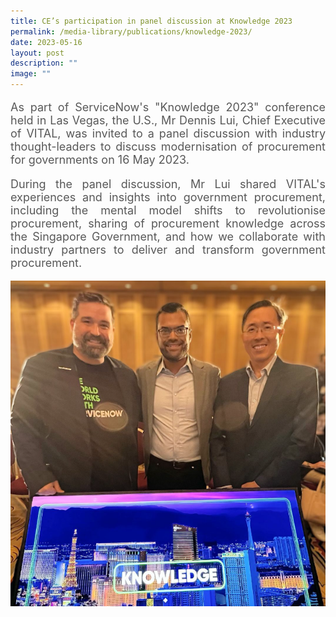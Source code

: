 ```yaml
---
title: CE’s participation in panel discussion at Knowledge 2023
permalink: /media-library/publications/knowledge-2023/
date: 2023-05-16
layout: post
description: ""
image: ""
---
```

<p style="font-size: 18px;color:#585858;text-align:justify;">
As part of ServiceNow's "Knowledge 2023" conference held in Las Vegas, the U.S., Mr Dennis Lui, Chief Executive of VITAL, was invited to a panel discussion with industry thought-leaders to discuss modernisation of procurement for governments on 16 May 2023.
</p>


<p style="font-size: 18px;color:#585858;text-align:justify;">
During the panel discussion, Mr Lui shared VITAL's experiences and insights into government procurement, including the mental model shifts to revolutionise procurement, sharing of procurement knowledge across the Singapore Government, and how we collaborate with industry partners to deliver and transform government procurement.
</p>

<img src="/images/media/knowledge 2023.png">